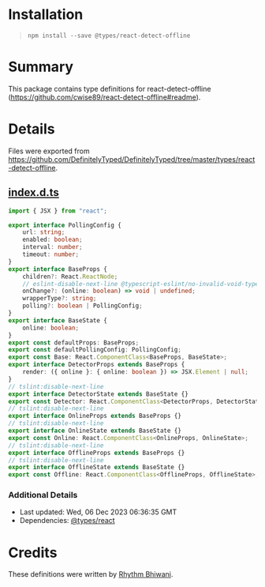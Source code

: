 # Installation
> `npm install --save @types/react-detect-offline`

# Summary
This package contains type definitions for react-detect-offline (https://github.com/cwise89/react-detect-offline#readme).

# Details
Files were exported from https://github.com/DefinitelyTyped/DefinitelyTyped/tree/master/types/react-detect-offline.
## [index.d.ts](https://github.com/DefinitelyTyped/DefinitelyTyped/tree/master/types/react-detect-offline/index.d.ts)
````ts
import { JSX } from "react";

export interface PollingConfig {
    url: string;
    enabled: boolean;
    interval: number;
    timeout: number;
}
export interface BaseProps {
    children?: React.ReactNode;
    // eslint-disable-next-line @typescript-eslint/no-invalid-void-type
    onChange?: (online: boolean) => void | undefined;
    wrapperType?: string;
    polling?: boolean | PollingConfig;
}
export interface BaseState {
    online: boolean;
}
export const defaultProps: BaseProps;
export const defaultPollingConfig: PollingConfig;
export const Base: React.ComponentClass<BaseProps, BaseState>;
export interface DetectorProps extends BaseProps {
    render: ({ online }: { online: boolean }) => JSX.Element | null;
}
// tslint:disable-next-line
export interface DetectorState extends BaseState {}
export const Detector: React.ComponentClass<DetectorProps, DetectorState>;
// tslint:disable-next-line
export interface OnlineProps extends BaseProps {}
// tslint:disable-next-line
export interface OnlineState extends BaseState {}
export const Online: React.ComponentClass<OnlineProps, OnlineState>;
// tslint:disable-next-line
export interface OfflineProps extends BaseProps {}
// tslint:disable-next-line
export interface OfflineState extends BaseState {}
export const Offline: React.ComponentClass<OfflineProps, OfflineState>;

````

### Additional Details
 * Last updated: Wed, 06 Dec 2023 06:36:35 GMT
 * Dependencies: [@types/react](https://npmjs.com/package/@types/react)

# Credits
These definitions were written by [Rhythm Bhiwani](https://github.com/rhythmbhiwani).
